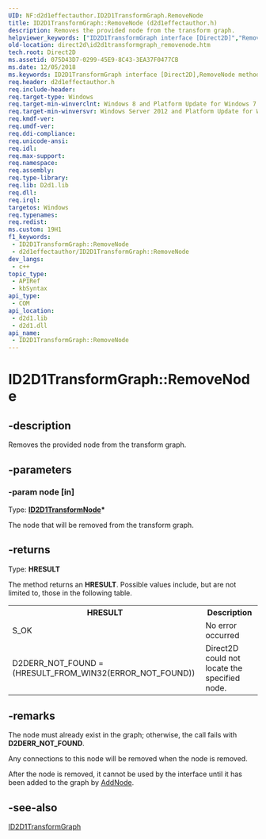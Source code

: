 ```yaml
---
UID: NF:d2d1effectauthor.ID2D1TransformGraph.RemoveNode
title: ID2D1TransformGraph::RemoveNode (d2d1effectauthor.h)
description: Removes the provided node from the transform graph.
helpviewer_keywords: ["ID2D1TransformGraph interface [Direct2D]","RemoveNode method","ID2D1TransformGraph.RemoveNode","ID2D1TransformGraph::RemoveNode","RemoveNode","RemoveNode method [Direct2D]","RemoveNode method [Direct2D]","ID2D1TransformGraph interface","d2d1effectauthor/ID2D1TransformGraph::RemoveNode","direct2d.id2d1transformgraph_removenode"]
old-location: direct2d\id2d1transformgraph_removenode.htm
tech.root: Direct2D
ms.assetid: 075D43D7-0299-45E9-8C43-3EA37F0477CB
ms.date: 12/05/2018
ms.keywords: ID2D1TransformGraph interface [Direct2D],RemoveNode method, ID2D1TransformGraph.RemoveNode, ID2D1TransformGraph::RemoveNode, RemoveNode, RemoveNode method [Direct2D], RemoveNode method [Direct2D],ID2D1TransformGraph interface, d2d1effectauthor/ID2D1TransformGraph::RemoveNode, direct2d.id2d1transformgraph_removenode
req.header: d2d1effectauthor.h
req.include-header: 
req.target-type: Windows
req.target-min-winverclnt: Windows 8 and Platform Update for Windows 7 [desktop apps \| UWP apps]
req.target-min-winversvr: Windows Server 2012 and Platform Update for Windows Server 2008 R2 [desktop apps \| UWP apps]
req.kmdf-ver: 
req.umdf-ver: 
req.ddi-compliance: 
req.unicode-ansi: 
req.idl: 
req.max-support: 
req.namespace: 
req.assembly: 
req.type-library: 
req.lib: D2d1.lib
req.dll: 
req.irql: 
targetos: Windows
req.typenames: 
req.redist: 
ms.custom: 19H1
f1_keywords:
 - ID2D1TransformGraph::RemoveNode
 - d2d1effectauthor/ID2D1TransformGraph::RemoveNode
dev_langs:
 - c++
topic_type:
 - APIRef
 - kbSyntax
api_type:
 - COM
api_location:
 - d2d1.lib
 - d2d1.dll
api_name:
 - ID2D1TransformGraph::RemoveNode
---
```


# ID2D1TransformGraph::RemoveNode


## -description

Removes the provided node from the transform graph.

## -parameters

### -param node [in]

Type: <b><a href="/windows/desktop/api/d2d1effectauthor/nn-d2d1effectauthor-id2d1transformnode">ID2D1TransformNode</a>*</b>

The node that will be removed from the transform graph.

## -returns

Type: <b>HRESULT</b>

The method returns an <b>HRESULT</b>. Possible values include, but are not limited to, those in the following table.

<table>
<tr>
<th>HRESULT</th>
<th>Description</th>
</tr>
<tr>
<td>S_OK</td>
<td>No error occurred</td>
</tr>
<tr>
<td>D2DERR_NOT_FOUND = (HRESULT_FROM_WIN32(ERROR_NOT_FOUND))</td>
<td>Direct2D could not locate the specified node.</td>
</tr>
</table>

## -remarks

The node must already exist in the graph; otherwise, the call fails with <b>D2DERR_NOT_FOUND</b>.

Any connections to this node will be removed when the node is removed.

After the node is removed, it cannot be used by the interface until it has been added to the graph by <a href="/windows/desktop/api/d2d1effectauthor/nf-d2d1effectauthor-id2d1transformgraph-addnode">AddNode</a>.

## -see-also

<a href="/windows/desktop/api/d2d1effectauthor/nn-d2d1effectauthor-id2d1transformgraph">ID2D1TransformGraph</a>


